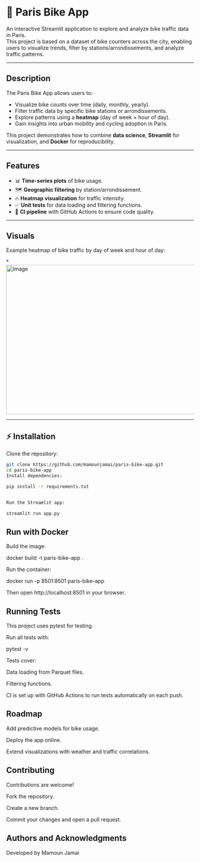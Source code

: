 # 🚴 Paris Bike App

An interactive Streamlit application to explore and analyze bike traffic data in Paris.  
This project is based on a dataset of bike counters across the city, enabling users to visualize trends, filter by stations/arrondissements, and analyze traffic patterns.

---

##  Description

The Paris Bike App allows users to:
- Visualize bike counts over time (daily, monthly, yearly).
- Filter traffic data by specific bike stations or arrondissements.
- Explore patterns using a **heatmap** (day of week × hour of day).
- Gain insights into urban mobility and cycling adoption in Paris.

This project demonstrates how to combine **data science**, **Streamlit** for visualization, and **Docker** for reproducibility.

---

##  Features

- 📊 **Time-series plots** of bike usage.
- 🗺️ **Geographic filtering** by station/arrondissement.
- 🔥 **Heatmap visualization** for traffic intensity.
- ✅ **Unit tests** for data loading and filtering functions.
- 🔄 **CI pipeline** with GitHub Actions to ensure code quality.

---

## Visuals

Example heatmap of bike traffic by day of week and hour of day:

*<img width="600" height="400" alt="image" src="https://github.com/user-attachments/assets/bf28e1d9-add9-421c-82f2-d8251a10c9f7" />


---

## ⚡ Installation

Clone the repository:

```bash
git clone https://github.com/mamounjamai/paris-bike-app.git
cd paris-bike-app
Install dependencies:

pip install -r requirements.txt


Run the Streamlit app:

streamlit run app.py
```

##  Run with Docker

Build the image:

docker build -t paris-bike-app .


Run the container:

docker run -p 8501:8501 paris-bike-app


Then open http://localhost:8501
 in your browser.

##  Running Tests

This project uses pytest for testing.

Run all tests with:

pytest -v


Tests cover:

Data loading from Parquet files.

Filtering functions.

CI is set up with GitHub Actions to run tests automatically on each push.

##  Roadmap

Add predictive models for bike usage.

Deploy the app online.

Extend visualizations with weather and traffic correlations.

## Contributing

Contributions are welcome!

Fork the repository.

Create a new branch.

Commit your changes and open a pull request.

##  Authors and Acknowledgments

Developed by Mamoun Jamai



